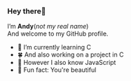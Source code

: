 ### Hey there👋
I’m **Andy**(_not my real name_)  
And welcome to my GitHub profile.
- 🌱 I’m currently learning C
- 🍀 And also working on a project in C
- 🎄 However I also know JavaScript
- 🎈 Fun fact: You're beautiful
